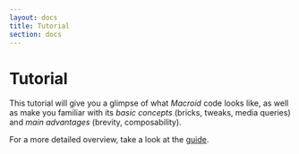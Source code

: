 ```yaml
---
layout: docs
title: Tutorial
section: docs
---
```


# Tutorial

This tutorial will give you a glimpse of what *Macroid* code looks like, as well as make you familiar with its
*basic concepts* (bricks, tweaks, media queries) and *main advantages* (brevity, composability).

For a more detailed overview, take a look at the [guide](Guide.html).
